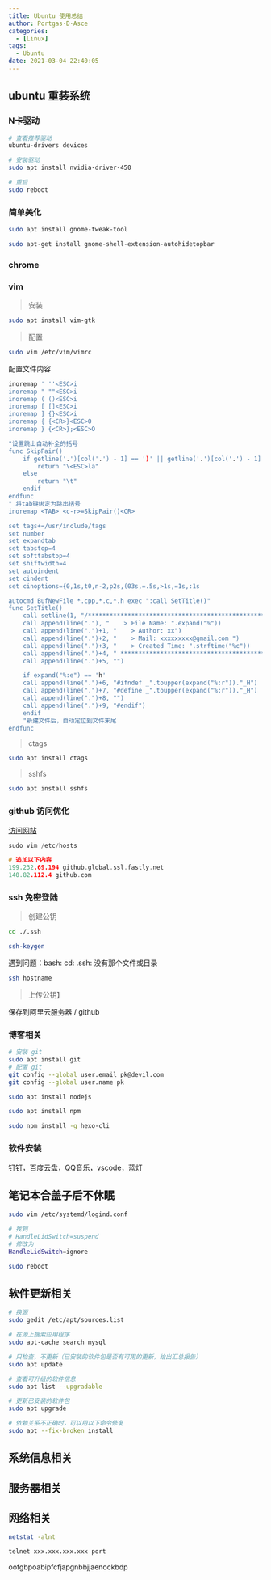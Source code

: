 ```yaml
---
title: Ubuntu 使用总结
author: Portgas·D·Asce
categories:
  - [Linux]
tags:
  - Ubuntu
date: 2021-03-04 22:40:05
---
```


<!--more-->
## ubuntu 重装系统
### N卡驱动
```bash
# 查看推荐驱动
ubuntu-drivers devices

# 安装驱动
sudo apt install nvidia-driver-450

# 重启
sudo reboot
```
### 简单美化
```bash
sudo apt install gnome-tweak-tool

sudo apt-get install gnome-shell-extension-autohidetopbar
```

### chrome

### vim
> 安装
```bash
sudo apt install vim-gtk
```

> 配置
```bash
sudo vim /etc/vim/vimrc
```
配置文件内容
```bash
inoremap ' ''<ESC>i
inoremap " ""<ESC>i
inoremap ( ()<ESC>i
inoremap [ []<ESC>i
inoremap ] {}<ESC>i
inoremap { {<CR>}<ESC>O
inoremap } {<CR>};<ESC>O

"设置跳出自动补全的括号
func SkipPair()
    if getline('.')[col('.') - 1] == ')' || getline('.')[col('.') - 1] == ']' || getline('.')[col('.') - 1] == '"' || getline('.')[col('.') - 1] == "'" || getline('.')[col('.') - 1] == '}'
        return "\<ESC>la"
    else
        return "\t"
    endif
endfunc
" 将tab键绑定为跳出括号
inoremap <TAB> <c-r>=SkipPair()<CR>

set tags+=/usr/include/tags
set number
set expandtab
set tabstop=4
set softtabstop=4
set shiftwidth=4
set autoindent
set cindent
set cinoptions={0,1s,t0,n-2,p2s,(03s,=.5s,>1s,=1s,:1s

autocmd BufNewFile *.cpp,*.c,*.h exec ":call SetTitle()"
func SetTitle()
    call setline(1, "/*************************************************************************")
    call append(line("."), "    > File Name: ".expand("%"))
    call append(line(".")+1, "    > Author: xx")
    call append(line(".")+2, "    > Mail: xxxxxxxxx@gmail.com ")
    call append(line(".")+3, "    > Created Time: ".strftime("%c"))
    call append(line(".")+4, " ************************************************************************/")
    call append(line(".")+5, "")

    if expand("%:e") == 'h'
 	call append(line(".")+6, "#ifndef _".toupper(expand("%:r"))."_H")
 	call append(line(".")+7, "#define _".toupper(expand("%:r"))."_H")
	call append(line(".")+8, "")
 	call append(line(".")+9, "#endif")
    endif
    "新建文件后，自动定位到文件末尾
endfunc
```
> ctags
```bash
sudo apt install ctags
```

> sshfs

```bash
sudo apt install sshfs
```

### github 访问优化
[访问网站](https://fastly.net.ipaddress.com/github.global.ssl.fastly.net)
```cpp
sudo vim /etc/hosts

# 追加以下内容
199.232.69.194 github.global.ssl.fastly.net
140.82.112.4 github.com
```
### ssh 免密登陆
> 创建公钥
```bash
cd ./.ssh

ssh-keygen
```
遇到问题：bash: cd: .ssh: 没有那个文件或目录
```bash
ssh hostname
```
> 上传公钥】

保存到阿里云服务器 / github

### 博客相关
```bash
# 安装 git
sudo apt install git
# 配置 git
git config --global user.email pk@devil.com
git config --global user.name pk

sudo apt install nodejs

sudo apt install npm

sudo npm install -g hexo-cli
```
### 软件安装
钉钉，百度云盘，QQ音乐，vscode，蓝灯

## 笔记本合盖子后不休眠
```bash
sudo vim /etc/systemd/logind.conf

# 找到 
# HandleLidSwitch=suspend
# 修改为
HandleLidSwitch=ignore

sudo reboot
```

## 软件更新相关
```bash
# 换源
sudo gedit /etc/apt/sources.list

# 在源上搜索应用程序
sudo apt-cache search mysql

# 只检查，不更新（已安装的软件包是否有可用的更新，给出汇总报告）
sudo apt update

# 查看可升级的软件信息
sudo apt list --upgradable 

# 更新已安装的软件包
sudo apt upgrade

# 依赖关系不正确时，可以用以下命令修复
sudo apt --fix-broken install
```

## 系统信息相关

## 服务器相关

## 网络相关
```bash
netstat -alnt

telnet xxx.xxx.xxx.xxx port
```


oofgbpoabipfcfjapgnbbjjaenockbdp